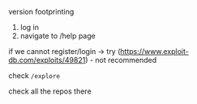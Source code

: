 version footprinting
1. log in 
2. navigate to /help page 

if we cannot register/login -> try (https://www.exploit-db.com/exploits/49821) - not recommended

check `/explore`

check all the repos there
